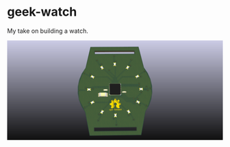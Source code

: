 # geek-watch
My take on building a watch.

![3d render](https://raw.githubusercontent.com/Miceuz/geek-watch/master/watch.png)